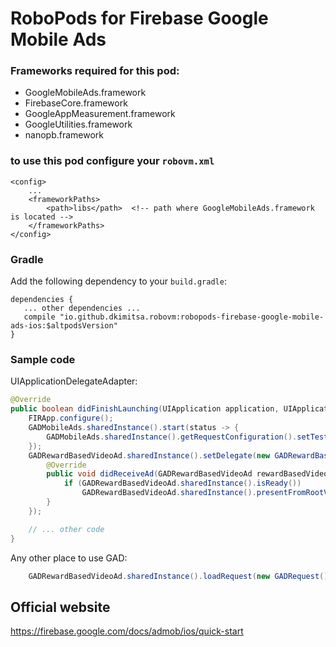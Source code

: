 # RoboPods for Firebase Google Mobile Ads 

### Frameworks required for this pod: 
* GoogleMobileAds.framework
* FirebaseCore.framework
* GoogleAppMeasurement.framework
* GoogleUtilities.framework
* nanopb.framework

### to use this pod configure your `robovm.xml`

```
<config>
    ...
    <frameworkPaths>
        <path>libs</path>  <!-- path where GoogleMobileAds.framework is located -->
    </frameworkPaths>
</config>
```

### Gradle

Add the following dependency to your `build.gradle`:

```
dependencies {
   ... other dependencies ...
   compile "io.github.dkimitsa.robovm:robopods-firebase-google-mobile-ads-ios:$altpodsVersion"
}
```

### Sample code 
UIApplicationDelegateAdapter:  
```java
@Override
public boolean didFinishLaunching(UIApplication application, UIApplicationLaunchOptions launchOptions) {
    FIRApp.configure();
    GADMobileAds.sharedInstance().start(status -> {
        GADMobileAds.sharedInstance().getRequestConfiguration().setTestDeviceIdentifiers(new NSArray<>(GADRequest.GADSimulatorID()));
    });
    GADRewardBasedVideoAd.sharedInstance().setDelegate(new GADRewardBasedVideoAdDelegateAdapter() {
        @Override
        public void didReceiveAd(GADRewardBasedVideoAd rewardBasedVideoAd) {
            if (GADRewardBasedVideoAd.sharedInstance().isReady())
                GADRewardBasedVideoAd.sharedInstance().presentFromRootViewController(MyViewController.this);
        }
    });

    // ... other code 
}
```

Any other place to use GAD:  
```java
    GADRewardBasedVideoAd.sharedInstance().loadRequest(new GADRequest(), "ca-app-pub-3940256099942544/1712485313" );
```

## Official website
https://firebase.google.com/docs/admob/ios/quick-start
